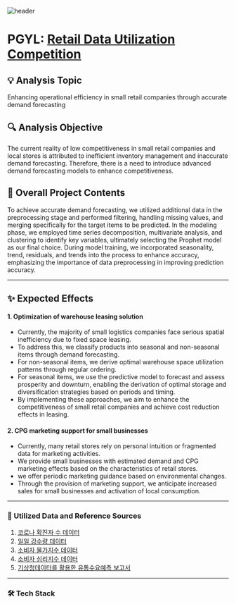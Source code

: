 ![header](https://capsule-render.vercel.app/api?type=waving&color=auto&height=100&section=header&fontSize=90)
# PGYL: [Retail Data Utilization Competition](https://festa.kdlc.or.kr/circulation)

## 💡 Analysis Topic 
Enhancing operational efficiency in small retail companies through accurate demand forecasting



## 🔍 Analysis Objective
The current reality of low competitiveness in small retail companies and local stores is attributed to inefficient inventory management and inaccurate demand forecasting. Therefore, there is a need to introduce advanced demand forecasting models to enhance competitiveness.



## 📑 Overall Project Contents

To achieve accurate demand forecasting, we utilized additional data in the preprocessing stage and performed filtering, handling missing values, and merging specifically for the target items to be predicted. In the modeling phase, we employed time series decomposition, multivariate analysis, and clustering to identify key variables, ultimately selecting the Prophet model as our final choice. During model training, we incorporated seasonality, trend, residuals, and trends into the process to enhance accuracy, emphasizing the importance of data preprocessing in improving prediction accuracy.

---

## ✨ Expected Effects

#### 1. Optimization of warehouse leasing solution

- Currently, the majority of small logistics companies face serious spatial inefficiency due to fixed space leasing.
- To address this, we classify products into seasonal and non-seasonal items through demand forecasting.
- For non-seasonal items, we derive optimal warehouse space utilization patterns through regular ordering.
- For seasonal items, we use the predictive model to forecast and assess prosperity and downturn, enabling the derivation of optimal storage and diversification strategies based on periods and timing.
- By implementing these approaches, we aim to enhance the competitiveness of small retail companies and achieve cost reduction effects in leasing.

#### 2. CPG marketing support for small businesses

- Currently, many retail stores rely on personal intuition or fragmented data for marketing activities.
- We provide small businesses with estimated demand and CPG marketing effects based on the characteristics of retail stores.
-  we offer periodic marketing guidance based on environmental changes.
- Through the provision of marketing support, we anticipate increased sales for small businesses and activation of local consumption.

---

### 💾 Utilized Data and Reference Sources

1. [코로나 확진자 수 데이터](https://www.mohw.go.kr/)
2. [일일 강수량 데이터](https://bd.kma.go.kr/kma2020/svc/main.do)
3. [소비자 물가지수 데이터](https://kosis.kr/statisticsList/statisticsListIndex.do?menuId=M_01_01&vwcd=MT_ZTITLE&parmTabId=M_01_01&statId=1964001&outLink=Y&entrType=#P2_6.2)
4. [소비자 심리지수 데이터](https://kosis.kr/statisticsList/statisticsListIndex.do?menuId=M_01_01&vwcd=MT_ZTITLE&parmTabId=M_01_01&statId=1964001&outLink=Y&entrType=#P2_6.2)
5. [기상청데이터를 활용한 유통수요예측 보고서](https://bd.kma.go.kr/kma2020/svc/main.do)

---
### 🛠 Tech Stack
